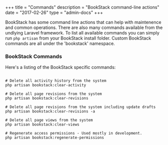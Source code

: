 +++
title = "Commands"
description = "BookStack command-line actions"
date = "2017-02-26"
type = "admin-docs"
+++

BookStack has some command line actions that can help with maintenence and common operations. There are also many commands available from the undlying Laravel framework. To list all available commands you can simply run `php artisan` from your BookStack install folder. Custom BookStack commands are all under the 'bookstack' namespace.

### BookStack Commands

Here's a listing of the BookStack specific commands:

```

# Delete all activity history from the system
php artisan bookstack:clear-activity

# Delete all page revisions from the system
php artisan bookstack:clear-revisions

# Delete all page revisions from the system including update drafts
php artisan bookstack:clear-revisions -a

# Delete all page views from the system
php artisan bookstack:clear-views

# Regenerate access permissions - Used mostly in development.
php artisan bookstack:regenerate-permissions

```
